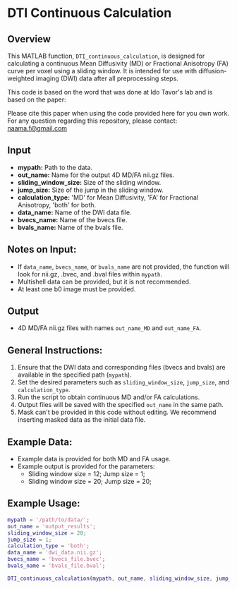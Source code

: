 # **DTI Continuous Calculation**

## Overview

This MATLAB function, `DTI_continuous_calculation`, is designed for calculating a continuous Mean Diffusivity (MD) or Fractional Anisotropy (FA) curve per voxel using a sliding window. It is intended for use with diffusion-weighted imaging (DWI) data after all preprocessing steps.

This code is based on the word that was done at Ido Tavor's lab and is based on the paper:

Please cite this paper when using the code provided here for you own work.
For any question regarding this repository, please contact: naama.f@gmail.com

## Input

- **mypath:** Path to the data.
- **out_name:** Name for the output 4D MD/FA nii.gz files.
- **sliding_window_size:** Size of the sliding window.
- **jump_size:** Size of the jump in the sliding window.
- **calculation_type:** 'MD' for Mean Diffusivity, 'FA' for Fractional Anisotropy, 'both' for both.
- **data_name:** Name of the DWI data file.
- **bvecs_name:** Name of the bvecs file.
- **bvals_name:** Name of the bvals file.

## Notes on Input:

- If `data_name`, `bvecs_name`, or `bvals_name` are not provided, the function will look for nii.gz, .bvec, and .bval files within `mypath`.
- Multishell data can be provided, but it is not recommended.
- At least one b0 image must be provided.

## Output

- 4D MD/FA nii.gz files with names `out_name_MD` and `out_name_FA`.

## General Instructions:

1. Ensure that the DWI data and corresponding files (bvecs and bvals) are available in the specified path (`mypath`).
2. Set the desired parameters such as `sliding_window_size`, `jump_size`, and `calculation_type`.
3. Run the script to obtain continuous MD and/or FA calculations.
4. Output files will be saved with the specified `out_name` in the same path.
5. Mask can't be provided in this code without editing. We recommend inserting masked data as the initial data file.

## Example Data:

- Example data is provided for both MD and FA usage.
- Example output is provided for the parameters:
  - Sliding window size = 12; Jump size = 1;
  - Sliding window size = 20; Jump size = 20;

## Example Usage:

```matlab
mypath = '/path/to/data/';
out_name = 'output_results';
sliding_window_size = 20;
jump_size = 1;
calculation_type = 'both';
data_name = 'dwi_data.nii.gz';
bvecs_name = 'bvecs_file.bvec';
bvals_name = 'bvals_file.bval';

DTI_continuous_calculation(mypath, out_name, sliding_window_size, jump_size, calculation_type, data_name, bvecs_name, bvals_name);



